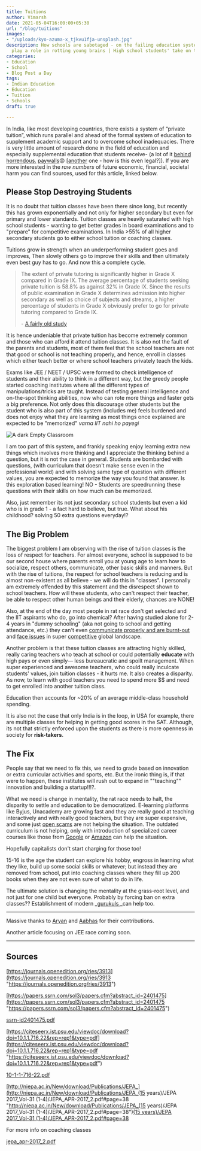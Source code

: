 ```yaml
---
title: Tuitions
author: Vimarsh
date: 2021-05-04T16:00:00+05:30
url: "/blog/tuitions"
images:
- "/uploads/kyo-azuma-x_tjkvu1fja-unsplash.jpg"
description: How schools are sabotaged - on the failing education system and how tuitions
  play a role in rotting young brains | High school students' take on the subject
categories:
- Education
- School
- Blog Post a Day
tags:
- Indian Education
- Education
- Tuition
- Schools
draft: true

---
```

In India, like most developing countries, there exists a system of “private tuition”, which runs parallel and ahead of the formal system of education to supplement academic support and to overcome school inadequacies. There is very little amount of research done in the field of education and especially supplemental education that students receive- (a lot of it [behind](https://onlinelibrary.wiley.com/doi/abs/10.1111/j.1468-0084.1996.mp58001004.x) [horrendous.](https://onlinelibrary.wiley.com/doi/epdf/10.1111/rode.12196) [paywalls](https://www.jstor.org/stable/4404908?seq=1)😠 \[[another](https://link.springer.com/article/10.1007/s11125-015-9350-5) one - how is this even legal?\]). If you are more interested in the _raw numbers_ of future economic, financial, societal harm you can find sources, used for this article, linked below.

## Please Stop Destroying Students

It is no doubt that tuition classes have been there since long, but recently this has grown exponentially and not only for higher secondary but even for primary and lower standards. Tuition classes are heavily saturated with high school students - wanting to get better grades in board examinations and to "prepare" for competitive examinations. In India >55% of all higher secondary students go to either school tuition or coaching classes.

Tuitions grow in strength when an underperforming student goes and improves, Then slowly others go to improve their skills and then ultimately even best guy has to go. And now this a complete cycle.

> The extent of private tutoring is significantly higher in Grade X compared in Grade IX. The average percentage of students seeking private tuition is 58.8% as against 32% in Grade IX. Since the results of public examination in Grade X determines admission into higher secondary as well as choice of subjects and streams, a higher percentage of students in Grade X obviously prefer to go for private tutoring compared to Grade IX.
>
> \-  [A fairly old study](https://journals.openedition.org/ries/3913 "Link to the research done on the topic")

It is hence undeniable that private tuition has become extremely common and those who can afford it attend tuition classes. It is also not the fault of the parents and students, most of them feel that the school teachers are not that good or school is not teaching properly, and hence, enroll in classes which either teach better or where school teachers privately teach the kids.

Exams like JEE / NEET / UPSC were formed to check intelligence of students and their ability to think in a different way, but the greedy people started coaching institutes where all the different types of manipulations/tricks are taught. Instead of testing general intelligence and on-the-spot thinking abilities, now who can rote more things and faster gets a big preference. Not only does this discourage other students but the student who is also part of this system (includes me) feels burdened and does not enjoy what they are learning as most things once explained are expected to be "memorized" _varna IIT nahi ho payegi_

![A dark Empty Classroom](/uploads/ruben-rodriguez-ixtvnoostyu-unsplash.jpg "A dark Empty Classroom")

I am too part of this system, and frankly speaking enjoy learning extra new things which involves more thinking and I appreciate the thinking behind a question, but it is not the case in general. Students are bombarded with questions, (with curriculum that doesn't make sense even in the professional world) and with solving same type of question with different values, you are expected to memorize the way you found that answer. Is this exploration based learning! NO - Students are speedrunning these questions with their skills on how much can be memorized.

Also, just remember its not just secondary school students but even a kid who is in grade 1 - a fact hard to believe, but true. What about his childhood? solving 50 extra questions everyday!?

## The Big Problem

The biggest problem I am observing with the rise of tuition classes is the loss of respect for teachers. For almost everyone, school is supposed to be our second house where parents enroll you at young age to learn how to socialize, respect others, communicate, other basic skills and manners. But with the rise of tuitions, the respect for school teachers is reducing and is almost non-existent as all believe - we will do this in "classes". I personally am extremely offended by this statement and the disrespect shown to school teachers. How will these students, who can't respect their teacher, be able to respect other human beings and their elderly, chances are NONE!

Also, at the end of the day most people in rat race don't get selected and the IIT aspirants who do, go into chemical? After having studied alone for 2-4 years in "dummy schooling" (aka not going to school and getting attendance, etc.) they can't even [communicate properly and are burnt-out](https://theprint.in/india/education/no-life-no-hobbies-burnout-lost-childhood-the-price-students-pay-for-a-prized-iit-seat/625040/ "Article by The Print on problems faced y IITians") and [face issues](https://www.livemint.com/news/india/super-failure-horrors-of-iit-dream-1563901414369.html "Report by livemint ") in super [competitive](https://www.livemint.com/news/india/campus-recruitment-dreams-go-sour-as-companies-take-a-hit-11585852295799.html "IITs have to start second recruitment session after many students not able to get job due to COVID-19") global landscape.

Another problem is that these tuition classes are attracting highly skilled, really caring teachers who teach at school or could potentially **educate** with high pays or even simply— less bureaucratic and spoilt management. When super experienced and awesome teachers, who could really inculcate students' values, join tuition classes - it hurts me. It also creates a disparity. As now, to learn with good teachers you need to spend more $$ and need to get enrolled into another tuition class.

Education then accounts for \~20% of an average middle-class household spending.

It is also not the case that only India is in the loop, in USA for example, there are multiple classes for helping in getting good scores in the SAT. Although, its not that strictly enforced upon the students as there is more openness in society for **risk-takers**.

## The Fix

People say that we need to fix this, we need to grade based on innovation or extra curricular activities and sports, etc. But the ironic thing is, if that were to happen, these institutes will rush out to expand in ""teaching"" innovation and building a startup!!!?.

What we need is change in mentality, the rat race needs to halt, the disparity to settle and education to be democratized. E-learning platforms like Byjus, Unacademy are growing fast and they are really good at teaching interactively and with really good teachers, but they are super expensive, and some just [open scams](https://www.linkedin.com/feed/update/urn:li:activity:6752131410527600640/ "Linkedin Post on how Byjus and WhiteHatJr is a SCAM") are not helping the situation. The outdated curriculum is not helping, only with introduction of specialized career courses like those from [Google](https://grow.google/certificates/ "Google's course ") or [Amazon](https://lambdaschool.com/the-commons/lambda-school-launches-backend-engineering-program-amazon "Announcement by Lamdaschool on this course") can help the situation.

Hopefully capitalists don't start charging for those too!

15-16 is the age the student can explore his hobby, engross in learning what they like, build up some social skills or whatever; but instead they are removed from school, put into coaching classes where they fill up 200 books when they are not even sure of what to do in life.

The ultimate solution is changing the mentality at the grass-root level, and not just for one child but everyone. Probably by forcing ban on extra classes?? Establishment of modern [_gurukuls _](https://en.wikipedia.org/wiki/Gurukula "Gurukuls - Wikipedia")can help too.

***

Massive thanks to [Aryan](https://aryantiwari.com/?utm_source=vimarsh) and [Aabhas](https://aabhass.in/?utm_source=vimarsh) for their contributions.

Another article focusing on JEE race coming soon.

***

## Sources

[https://journals.openedition.org/ries/3913](https://journals.openedition.org/ries/3913 "https://journals.openedition.org/ries/3913")

[https://papers.ssrn.com/sol3/papers.cfm?abstract_id=2401475](https://papers.ssrn.com/sol3/papers.cfm?abstract_id=2401475 "https://papers.ssrn.com/sol3/papers.cfm?abstract_id=2401475")

[ssrn-id2401475.pdf](/uploads/ssrn-id2401475.pdf "ssrn-id2401475.pdf")

[https://citeseerx.ist.psu.edu/viewdoc/download?doi=10.1.1.716.22&rep=rep1&type=pdf](https://citeseerx.ist.psu.edu/viewdoc/download?doi=10.1.1.716.22&rep=rep1&type=pdf "https://citeseerx.ist.psu.edu/viewdoc/download?doi=10.1.1.716.22&rep=rep1&type=pdf")

[10-1-1-716-22.pdf](/uploads/10-1-1-716-22.pdf "10-1-1-716-22.pdf")

[http://niepa.ac.in/New/download/Publications/JEPA_](http://niepa.ac.in/New/download/Publications/JEPA_(15 years)/JEPA 2017_Vol-31 (1-4)/JEPA_APR-2017_2.pdf#page=38 "http://niepa.ac.in/New/download/Publications/JEPA_(15 years)/JEPA 2017_Vol-31 (1-4)/JEPA_APR-2017_2.pdf#page=38")[(15 years)/JEPA 2017_Vol-31 (1-4)/JEPA_APR-2017_2.pdf#page=38](http://niepa.ac.in/New/download/Publications/JEPA_(15%20years)/JEPA%202017_Vol-31%20(1-4)/JEPA_APR-2017_2.pdf#page=38)

For more info on coaching classes

[jepa_apr-2017_2.pdf](/uploads/jepa_apr-2017_2.pdf "jepa_apr-2017_2.pdf")